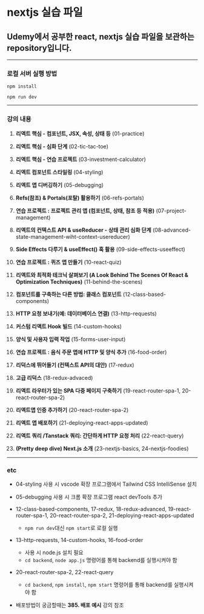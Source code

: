 # nextjs 실습 파일

## Udemy에서 공부한 react, nextjs 실습 파일을 보관하는 repository입니다.

---

### 로컬 서버 실행 방법

`npm install`

`npm run dev`

---

### 강의 내용

1. **리액트 핵심 - 컴포넌트, JSX, 속성, 상태 등** (01-practice)

2. **리액트 핵심 - 심화 단계** (02-tic-tac-toe)

3. **리액트 핵심 - 연습 프로젝트** (03-investment-calculator)

4. **리액트 컴포넌트 스타일링** (04-styling)

5. **리액트 앱 디버깅하기** (05-debugging)

6. **Refs(참조) & Portals(포탈) 활용하기** (06-refs-portals)

7. **연습 프로젝트 : 프로젝트 관리 앱 (컴포넌트, 상태, 참조 등 적용)** (07-project-management)

8. **리액트의 컨텍스트 API & useReducer - 상태 관리 심화 단계** (08-advanced-state-management-wiht-context-usereducer)

9. **Side Effects 다루기 & useEffect() 훅 활용** (09-side-effects-useeffect)

10. **연습 프로젝트 : 퀴즈 앱 만들기** (10-react-quiz)

11. **리액트와 최적화 테크닉 살펴보기 (A Look Behind The Scenes Of React & Optimization Techniques)** (11-behind-the-scenes)

12. **컴포넌트를 구축하는 다른 방법: 클래스 컴포넌트** (12-class-based-components)

13. **HTTP 요청 보내기(예: 데이터베이스 연결)** (13-http-requests)

14. **커스텀 리액트 Hook 빌드** (14-custom-hooks)

15. **양식 및 사용자 입력 작업** (15-forms-user-input)

16. **연습 프로젝트 : 음식 주문 앱에 HTTP 및 양식 추가** (16-food-order)

17. **리덕스에 뛰어들기 (컨텍스트 API의 대안)** (17-redux)

18. **고급 리덕스** (18-redux-advaced)

19. **리액트 라우터가 있는 SPA 다중 페이지 구축하기** (19-react-router-spa-1, 20-react-router-spa-2)

20. **리액트앱 인증 추가하기** (20-react-router-spa-2)

21. **리액트 앱 배포하기** (21-deploying-react-apps-updated)

22. **리액트 쿼리 /Tanstack 쿼리: 간단하게 HTTP 요청 처리** (22-react-query)

23. **(Pretty deep dive) Next.js 소개** (23-nextjs-basics, 24-nextjs-foodies)

---

### etc

- 04-styling 사용 시 vscode 확장 프로그램에서 Tailwind CSS IntelliSense 설치

- 05-debugging 사용 시 크롬 확장 프로그램 react devTools 추가

- 12-class-based-components, 17-redux, 18-redux-advanced, 19-react-router-spa-1, 20-react-router-spa-2, 21-deploying-react-apps-updated

  - `npm run dev`대신 `npm start`로 로컬 실행

- 13-http-requests, 14-custom-hooks, 16-food-order

  - 사용 시 node.js 설치 필요
  - `cd backend`, `node app.js` 명령어를 통해 backend를 실행시켜야 함

- 20-react-router-spa-2, 22-react-query

  - `cd backend`, `npm install`, `npm start` 명령어를 통해 backend를 실행시켜야 함

- 배포방법이 궁금할때는 **385. 배포 예시** 강의 참조

